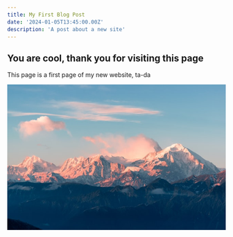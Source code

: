 ```yaml
---
title: My First Blog Post
date: '2024-01-05T13:45:00.00Z'
description: 'A post about a new site'
---
```


## You are cool, thank you for visiting this page

This page is a first page of my new website, ta-da

![Mountain](./mountain.jpg)

